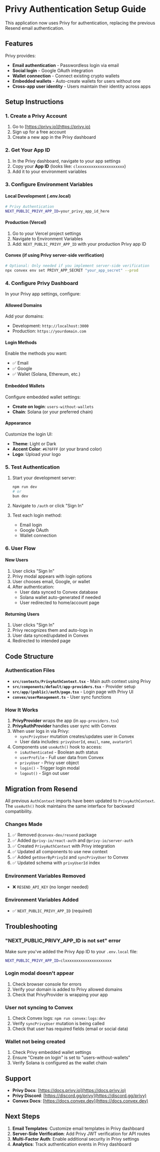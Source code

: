 # Privy Authentication Setup Guide

This application now uses Privy for authentication, replacing the previous Resend email authentication.

## Features

Privy provides:
- **Email authentication** - Passwordless login via email
- **Social login** - Google OAuth integration
- **Wallet connection** - Connect existing crypto wallets
- **Embedded wallets** - Auto-create wallets for users without one
- **Cross-app user identity** - Users maintain their identity across apps

## Setup Instructions

### 1. Create a Privy Account

1. Go to [https://privy.io](https://privy.io)
2. Sign up for a free account
3. Create a new app in the Privy dashboard

### 2. Get Your App ID

1. In the Privy dashboard, navigate to your app settings
2. Copy your **App ID** (looks like: `clxxxxxxxxxxxxxxxxxxxxx`)
3. Add it to your environment variables

### 3. Configure Environment Variables

#### Local Development (.env.local)

```bash
# Privy Authentication
NEXT_PUBLIC_PRIVY_APP_ID=your_privy_app_id_here
```

#### Production (Vercel)

1. Go to your Vercel project settings
2. Navigate to Environment Variables
3. Add: `NEXT_PUBLIC_PRIVY_APP_ID` with your production Privy app ID

#### Convex (if using Privy server-side verification)

```bash
# Optional: Only needed if you implement server-side verification
npx convex env set PRIVY_APP_SECRET "your_app_secret" --prod
```

### 4. Configure Privy Dashboard

In your Privy app settings, configure:

#### Allowed Domains

Add your domains:
- Development: `http://localhost:3000`
- Production: `https://yourdomain.com`

#### Login Methods

Enable the methods you want:
- ✅ Email
- ✅ Google
- ✅ Wallet (Solana, Ethereum, etc.)

#### Embedded Wallets

Configure embedded wallet settings:
- **Create on login**: `users-without-wallets`
- **Chain**: Solana (or your preferred chain)

#### Appearance

Customize the login UI:
- **Theme**: Light or Dark
- **Accent Color**: `#676FFF` (or your brand color)
- **Logo**: Upload your logo

### 5. Test Authentication

1. Start your development server:
   ```bash
   npm run dev
   # or
   bun dev
   ```

2. Navigate to `/auth` or click "Sign In"
3. Test each login method:
   - Email login
   - Google OAuth
   - Wallet connection

### 6. User Flow

#### New Users
1. User clicks "Sign In"
2. Privy modal appears with login options
3. User chooses email, Google, or wallet
4. After authentication:
   - User data synced to Convex database
   - Solana wallet auto-generated if needed
   - User redirected to home/account page

#### Returning Users
1. User clicks "Sign In"
2. Privy recognizes them and auto-logs in
3. User data synced/updated in Convex
4. Redirected to intended page

## Code Structure

### Authentication Files

- **`src/contexts/PrivyAuthContext.tsx`** - Main auth context using Privy
- **`src/components/default/app-providers.tsx`** - Provider setup
- **`src/app/(public)/auth/page.tsx`** - Login page with Privy UI
- **`convex/userManagement.ts`** - User sync functions

### How It Works

1. **PrivyProvider** wraps the app (in `app-providers.tsx`)
2. **PrivyAuthProvider** handles user sync with Convex
3. When user logs in via Privy:
   - `syncPrivyUser` mutation creates/updates user in Convex
   - User data includes: `privyUserId`, `email`, `name`, `avatarUrl`
4. Components use `useAuth()` hook to access:
   - `isAuthenticated` - Boolean auth status
   - `userProfile` - Full user data from Convex
   - `privyUser` - Privy user object
   - `login()` - Trigger login modal
   - `logout()` - Sign out user

## Migration from Resend

All previous `AuthContext` imports have been updated to `PrivyAuthContext`. The `useAuth()` hook maintains the same interface for backward compatibility.

### Changes Made

1. ✅ Removed `@convex-dev/resend` package
2. ✅ Added `@privy-io/react-auth` and `@privy-io/server-auth`
3. ✅ Created `PrivyAuthContext` with Privy integration
4. ✅ Updated all components to use new context
5. ✅ Added `getUserByPrivyId` and `syncPrivyUser` to Convex
6. ✅ Updated schema with `privyUserId` index

### Environment Variables Removed

- ❌ `RESEND_API_KEY` (no longer needed)

### Environment Variables Added

- ✅ `NEXT_PUBLIC_PRIVY_APP_ID` (required)

## Troubleshooting

### "NEXT_PUBLIC_PRIVY_APP_ID is not set" error

Make sure you've added the Privy App ID to your `.env.local` file:
```bash
NEXT_PUBLIC_PRIVY_APP_ID=clxxxxxxxxxxxxxxxxxxxxx
```

### Login modal doesn't appear

1. Check browser console for errors
2. Verify your domain is added to Privy allowed domains
3. Check that PrivyProvider is wrapping your app

### User not syncing to Convex

1. Check Convex logs: `npm run convex:logs:dev`
2. Verify `syncPrivyUser` mutation is being called
3. Check that user has required fields (email or social data)

### Wallet not being created

1. Check Privy embedded wallet settings
2. Ensure "Create on login" is set to "users-without-wallets"
3. Verify Solana is configured as the wallet chain

## Support

- **Privy Docs**: [https://docs.privy.io](https://docs.privy.io)
- **Privy Discord**: [https://discord.gg/privy](https://discord.gg/privy)
- **Convex Docs**: [https://docs.convex.dev](https://docs.convex.dev)

## Next Steps

1. **Email Templates**: Customize email templates in Privy dashboard
2. **Server-Side Verification**: Add Privy JWT verification for API routes
3. **Multi-Factor Auth**: Enable additional security in Privy settings
4. **Analytics**: Track authentication events in Privy dashboard

